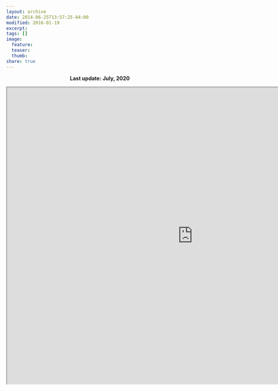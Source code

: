 ```yaml
---
layout: archive
date: 2014-06-25T13:57:25-04:00
modified: 2016-01-19
excerpt:
tags: []
image:
  feature:
  teaser:
  thumb:
share: true
---
```

<p align="center">
  <b>Last update: July, 2020</b><br>
</p>


<iframe src="https://drive.google.com/file/d/181iaQoutCgTY4teQAWzAIy3UGwqCHXCt/preview" width="1000" height="800"></iframe>
